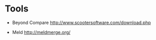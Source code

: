 # Tools

* Beyond Compare
http://www.scootersoftware.com/download.php

* Meld
http://meldmerge.org/
